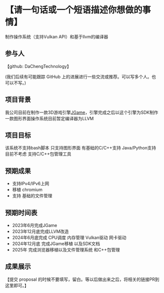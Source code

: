 # 【请一句话或一个短语描述你想做的事情】

制作操作系统（支持Vulkan API）和基于llvm的编译器

## 参与人

【github: DaChengTechnology】

(我们后续有可能跟踪 GitHub 上的进展进行一些交流或推荐。可以写多个人。也可以不写。)

## 项目背景

我公司目前在制作一款3D游戏引擎[JGame](https://gitee.com/dachtech/jgame)，引擎完成之后以这个引擎为SDK制作一款图形界面操作系统目前暂定编译器为LLVM

## 项目目标

该系统不支持bash脚本 只支持图形界面 有基础的C/C++支持 Java/Python支持目前不考虑 支持C/C++包管理工具

## 预期成果

* 支持IPv4/IPv6上网
* 移植 chromium
* 支持 基础的文件管理

## 预期时间表

* 2023年6月完成JGame
* 2023年12月底完成LLVM改造
* 2024年6月底完成 CPU调度 内存管理 Vulkan驱动 网卡驱动
* 2024年12月底 完成JGame移植 以及SDK文档
* 2025年 完成浏览器移植以及文件管理系统 和C++包管理

## 成果展示

【提交 proposal 的时候不要填写，留白。等以后做出来之后，将相关的链接PR到这里即可。】
